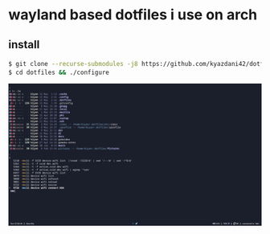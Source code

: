 # wayland based dotfiles i use on arch

## **install**
```bash
$ git clone --recurse-submodules -j8 https://github.com/kyazdani42/dotfiles $HOME/dotfiles
$ cd dotfiles && ./configure
```

![alt text](.github/screen.png?raw=true "screenshot")
